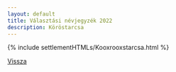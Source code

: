 ```yaml
---
layout: default
title: Választási névjegyzék 2022
description: Köröstarcsa
---
```


{% include settlementHTMLs/Kooxrooxstarcsa.html %}

[Vissza](../)